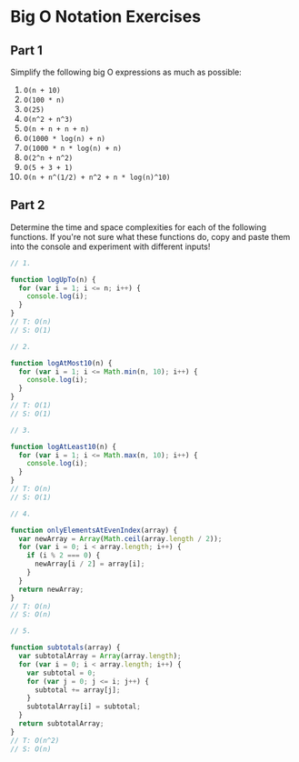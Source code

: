 # Big O Notation Exercises

## Part 1

Simplify the following big O expressions as much as possible:

1. `O(n + 10)` <!-- O(n) -->
2. `O(100 * n)` <!-- O(n) -->
3. `O(25)` <!-- O(1) -->
4. `O(n^2 + n^3)` <!-- O(n^3) -->
5. `O(n + n + n + n)` <!-- O(n) -->
6. `O(1000 * log(n) + n)` <!-- O(n) -->
7. `O(1000 * n * log(n) + n)` <!-- O(n * log(n)) -->
8. `O(2^n + n^2)` <!-- O(2^n) -->
9. `O(5 + 3 + 1)` <!-- O(1) -->
10. `O(n + n^(1/2) + n^2 + n * log(n)^10)` <!--O(n^2) -->

## Part 2

Determine the time and space complexities for each of the following functions. If you're not sure what these functions do, copy and paste them into the console and experiment with different inputs!

```js
// 1.

function logUpTo(n) {
  for (var i = 1; i <= n; i++) {
    console.log(i);
  }
}
// T: O(n)
// S: O(1)

// 2.

function logAtMost10(n) {
  for (var i = 1; i <= Math.min(n, 10); i++) {
    console.log(i);
  }
}
// T: O(1)
// S: O(1)

// 3.

function logAtLeast10(n) {
  for (var i = 1; i <= Math.max(n, 10); i++) {
    console.log(i);
  }
}
// T: O(n)
// S: O(1)

// 4.

function onlyElementsAtEvenIndex(array) {
  var newArray = Array(Math.ceil(array.length / 2));
  for (var i = 0; i < array.length; i++) {
    if (i % 2 === 0) {
      newArray[i / 2] = array[i];
    }
  }
  return newArray;
}
// T: O(n)
// S: O(n)

// 5.

function subtotals(array) {
  var subtotalArray = Array(array.length);
  for (var i = 0; i < array.length; i++) {
    var subtotal = 0;
    for (var j = 0; j <= i; j++) {
      subtotal += array[j];
    }
    subtotalArray[i] = subtotal;
  }
  return subtotalArray;
}
// T: O(n^2)
// S: O(n)
```
